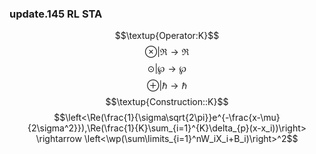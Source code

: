### update.145 RL STA
$$\textup{Operator:K}$$
$$\otimes|\Re\rightarrow\Re$$
$$\odot|\wp\rightarrow\wp$$
$$\oplus|\hbar\rightarrow\hbar$$
$$\textup{Construction::K}$$
$$\left<\Re(\frac{1}{\sigma\sqrt{2\pi}}e^{-\frac{x-\mu}{2\sigma^2}}),\Re(\frac{1}{K}\sum_{i=1}^{K}\delta_{p}(x-x_i))\right>  \rightarrow 
\left<\wp(\sum\limits_{i=1}^nW_iX_i+B_i)\right>^2$$
